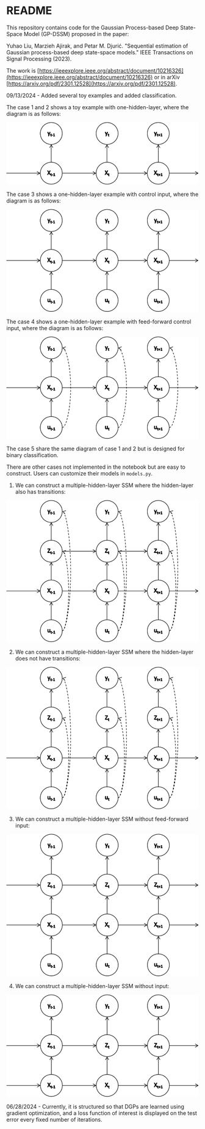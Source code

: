 # README

This repository contains code for the Gaussian Process-based Deep State-Space Model (GP-DSSM) proposed in the paper:

Yuhao Liu, Marzieh Ajirak, and Petar M. Djurić. "Sequential estimation of Gaussian process-based deep state-space models." IEEE Transactions on Signal Processing (2023).

The work is [https://ieeexplore.ieee.org/abstract/document/10216326](https://ieeexplore.ieee.org/abstract/document/10216326) or in arXiv [https://arxiv.org/pdf/2301.12528](https://arxiv.org/pdf/2301.12528).

09/13/2024 - Added several toy examples and added classification.

The case 1 and 2 shows a toy example with one-hidden-layer, where the diagram is as follows:

![](https://github.com/yuhaoliu94/GP-DSSM/blob/main/notebook/README/case1_2.png?raw=true)

The case 3 shows a one-hidden-layer example with control input, where the diagram is as follows:

![](https://github.com/yuhaoliu94/GP-DSSM/blob/main/notebook/README/case3.png?raw=true)

The case 4 shows a one-hidden-layer example with feed-forward control input, where the diagram is as follows:

![](https://github.com/yuhaoliu94/GP-DSSM/blob/main/notebook/README/case4.png?raw=true)

The case 5 share the same diagram of case 1 and 2 but is designed for binary classification.

There are other cases not implemented in the notebook but are easy to construct. Users can customize their models in `models.py`.

1. We can construct a multiple-hidden-layer SSM where the hidden-layer also has transitions:

![](https://github.com/yuhaoliu94/GP-DSSM/blob/main/notebook/README/case5.png?raw=true)

2. We can construct a multiple-hidden-layer SSM where the hidden-layer does not have transitions:

![](https://github.com/yuhaoliu94/GP-DSSM/blob/main/notebook/README/case6.png?raw=true)

3. We can construct a multiple-hidden-layer SSM without feed-forward input:

![](https://github.com/yuhaoliu94/GP-DSSM/blob/main/notebook/README/case7.png?raw=true)

4. We can construct a multiple-hidden-layer SSM without input:

![](https://github.com/yuhaoliu94/GP-DSSM/blob/main/notebook/README/case8.png?raw=true)

06/28/2024 - Currently, it is structured so that DGPs are learned using gradient optimization, and a loss function of interest is displayed on the test error every fixed number of iterations.